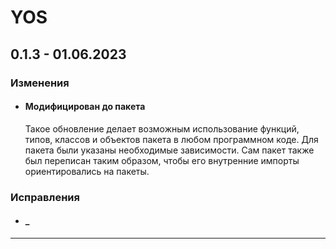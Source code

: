 # YOS

## **0.1.3 - 01.06.2023**
### **Изменения**
- #### **Модифицирован до пакета**
    Такое обновление делает возможным использование функций, типов, классов и объектов пакета в любом программном коде. Для пакета были указаны необходимые зависимости. Сам пакет также был переписан таким образом, чтобы его внутренние импорты ориентировались на пакеты.
    
### **Исправления**
- #### **_**
    
***